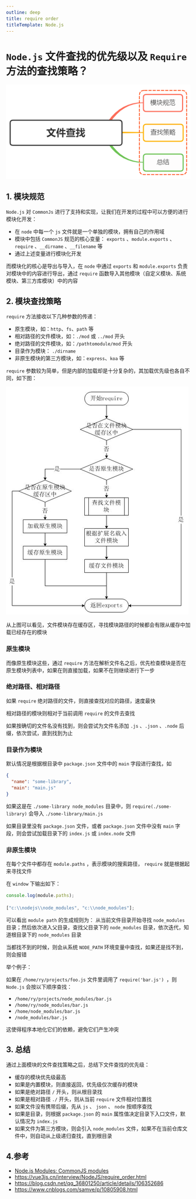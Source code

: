 ```yaml
---
outline: deep
title: require order
titleTemplate: Node.js
---
```


# `Node.js` 文件查找的优先级以及 `Require` 方法的查找策略？

![require_order](./images/require_order.png)

## 1. 模块规范

`Node.js` 对 `CommonJs` 进行了支持和实现，让我们在开发的过程中可以方便的进行模块化开发：

- 在 `node` 中每一个 `js` 文件就是一个单独的模块，拥有自己的作用域
- 模块中包括 `CommonJS` 规范的核心变量： `exports` 、`module.exports` 、`require` 、`__dirname` 、`__filename` 等
- 通过上述变量进行模块化开发

而模块化的核心是导出与导入，在 `node` 中通过 `exports` 和 `module.exports` 负责对模块中的内容进行导出，通过 `require` 函数导入其他模块（自定义模块、系统模块、第三方库模块）中的内容

## 2. 模块查找策略

`require` 方法接收以下几种参数的传递：

- 原生模块，如：`http`、`fs`、`path` 等
- 相对路径的文件模块，如：`./mod` 或 `../mod` 开头
- 绝对路径的文件模块，如：`/pathtomodule/mod` 开头
- 目录作为模块： `./dirname`
- 非原生模块的第三方模块，如：`express`、`koa` 等

`require` 参数较为简单，但是内部的加载却是十分复杂的，其加载优先级也各自不同，如下图：

![require_order-require](./images/require_order-require.png)

从上图可以看见，文件模块存在缓存区，寻找模块路径的时候都会有限从缓存中加载已经存在的模块

### 原生模块

而像原生模块这些，通过 `require` 方法在解析文件名之后，优先检查模块是否在原生模块列表中，如果在则直接加载，如果不在则继续进行下一步

### 绝对路径、相对路径

如果 `require` 绝对路径的文件，则直接查找对应的路径，速度最快

相对路径的模块则相对于当前调用 `require` 的文件去查找

如果按确切的文件名没有找到，则会尝试为文件名添加 `.js` 、`.json` 、`.node` 后缀，依次尝试，直到找到为止

### 目录作为模块

默认情况是根据根目录中 `package.json` 文件中的 `main` 字段进行查找，如

```json
{
  "name": "some-library",
  "main": "main.js"
}
```

如果这是在 `./some-library node_modules` 目录中，则 `require(./some-library)` 会导入 `./some-library/main.js`

如果目录里没有 `package.json` 文件，或者 `package.json` 文件中没有 `main` 字段，则会尝试加载目录下的 `index.js` 或 `index.node` 文件

### 非原生模块

在每个文件中都存在 `module.paths` ，表示模块的搜索路径， `require` 就是根据起来寻找文件

在 `window` 下输出如下：

```js
console.log(module.paths);

["c:\\nodejs\\node_modules", "c:\\node_modules"];
```

可以看出 `module path` 的生成规则为：
从当前文件目录开始寻找 `node_modules` 目录；然后依次进入父目录，查找父目录下的 `node_modules` 目录，依次迭代，知道根目录下的 `node_modules` 目录

当都找不到的时候，则会从系统 `NODE_PATH` 环境变量中查找，如果还是找不到，则会报错

举个例子：

如果在 `/home/ry/projects/foo.js` 文件里调用了 `require('bar.js') `，则 `Node.js` 会按以下顺序查找：

- `/home/ry/projects/node_modules/bar.js`
- `/home/ry/node_modules/bar.js`
- `/home/node_modules/bar.js`
- `/node_modules/bar.js`

这使得程序本地化它们的依赖，避免它们产生冲突

## 3. 总结

通过上面模块的文件查找策略之后，总结下文件查找的优先级：

- 缓存的模块优先级最高
- 如果是内置模块，则直接返回，优先级仅次缓存的模块
- 如果是绝对路径 `/` 开头，则从根目录找
- 如果是相对路径 `./` 开头，则从当前 `require` 文件相对位置找
- 如果文件没有携带后缀，先从 `js` 、 `json` 、 `node` 按顺序查找
- 如果是目录，则根据 `package.json` 的 `main` 属性值决定目录下入口文件，默认情况为 `index.js`
- 如果文件为第三方模块，则会引入 `node_modules` 文件，如果不在当前仓库文件中，则自动从上级递归查找，直到根目录

## 4.参考

- [Node.js Modules: CommonJS modules](https://nodejs.org/api/modules.html#module)
- https://vue3js.cn/interview/NodeJS/require_order.html
- https://blog.csdn.net/qq_36801250/article/details/106352686
- https://www.cnblogs.com/samve/p/10805908.html
